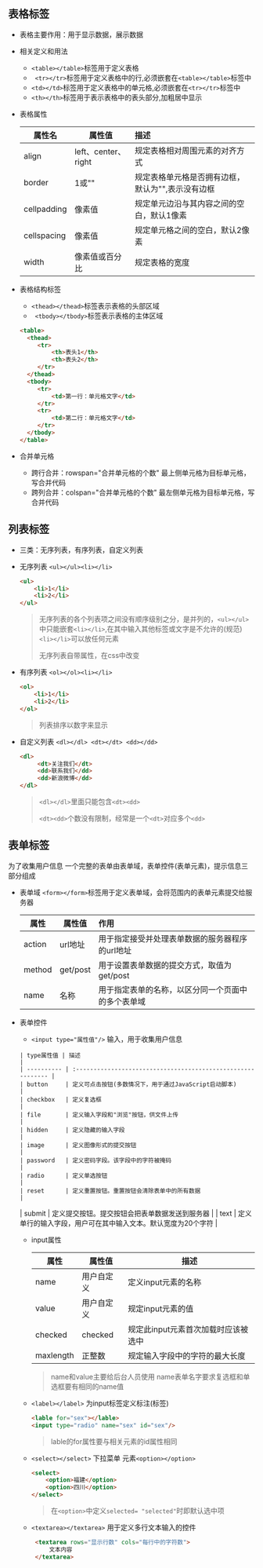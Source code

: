 ## 表格标签

+ 表格主要作用：用于显示数据，展示数据

+ 相关定义和用法
  + `<table></table>`标签用于定义表格
  + ` <tr></tr>`标签用于定义表格中的行,必须嵌套在`<table></table>`标签中
  + `<td></td>`标签用于定义表格中的单元格,必须嵌套在`<tr></tr>`标签中
  + `<th></th>`标签用于表示表格中的表头部分,加粗居中显示

+ 表格属性

  | 属性名      | 属性值              | 描述                                              |
  | ----------- | ------------------- | :------------------------------------------------ |
  | align       | left、center、right | 规定表格相对周围元素的对齐方式                    |
  | border      | 1或""               | 规定表格单元格是否拥有边框，默认为"",表示没有边框 |
  | cellpadding | 像素值              | 规定单元边沿与其内容之间的空白，默认1像素         |
  | cellspacing | 像素值              | 规定单元格之间的空白，默认2像素                   |
  | width       | 像素值或百分比      | 规定表格的宽度                                    |

+ 表格结构标签

  + `<thead></thead>`标签表示表格的头部区域
  + ` <tbody></tbody>`标签表示表格的主体区域

  ```html
  <table>
    <thead>
       <tr>
           <th>表头1</th>
           <th>表头2</th>
       </tr>
    </thead>
    <tbody>
       <tr>
           <td>第一行：单元格文字</td>
       </tr>
       <tr>
           <td>第二行：单元格文字</td>
       </tr>
    </tbody>
  </table>
  ```

+ 合并单元格
  + 跨行合并：rowspan="合并单元格的个数"   最上侧单元格为目标单元格，写合并代码
  + 跨列合并：colspan="合并单元格的个数"   最左侧单元格为目标单元格，写合并代码

## 列表标签

+ 三类：无序列表，有序列表，自定义列表

+ 无序列表    `<ul></ul><li></li>`

  ```html
  <ul>
      <li>1</li>
      <li>2</li>
  </ul>
  ```

  > 无序列表的各个列表项之间没有顺序级别之分，是并列的，`<ul></ul>`中只能嵌套`<li></li>`,在其中输入其他标签或文字是不允许的(规范) `<li></li>`可以放任何元素
  >
  > 无序列表自带属性，在css中改变

+ 有序列表    `<ol></ol><li></li> `

  ```html
  <ol>
      <li>1</li>
      <li>2</li>
  </ol>   
  ```
  > 列表排序以数字来显示
  
+ 自定义列表   `<dl></dl> <dt></dt> <dd></dd>`
  
  ```html
  <dl>
       <dt>关注我们</dt>
       <dd>联系我们</dd>
       <dd>新浪微博</dd>
  </dl>
  ```
  
  > `<dl></dl>`里面只能包含`<dt><dd>`
  >
  >  `<dt><dd>`个数没有限制，经常是一个`<dt>`对应多个`<dd>`

## 表单标签

为了收集用户信息
一个完整的表单由表单域，表单控件(表单元素)，提示信息三部分组成
+  表单域
    `<form></form>`标签用于定义表单域，会将范围内的表单元素提交给服务器
    
    | 属性   | 属性值   | 作用                                               |
    | ------ | -------- | :------------------------------------------------- |
    | action | url地址  | 用于指定接受并处理表单数据的服务器程序的url地址    |
    | method | get/post | 用于设置表单数据的提交方式，取值为get/post         |
    | name   | 名称     | 用于指定表单的名称，以区分同一个页面中的多个表单域 |
    
+ 表单控件
	+   `<input type="属性值"/>`   输入，用于收集用户信息 
      
      | type属性值 | 描述                                                         |
      | ---------- | :----------------------------------------------------------- |
      | button     | 定义可点击按钮(多数情况下，用于通过JavaScript启动脚本)       |
      | checkbox   | 定义复选框                                                   |
      | file       | 定义输入字段和"浏览"按钮，供文件上传                         |
      | hidden     | 定义隐藏的输入字段                                           |
      | image      | 定义图像形式的提交按钮                                       |
      | password   | 定义密码字段。该字段中的字符被掩码                           |
      | radio      | 定义单选按钮                                                 |
      | reset      | 定义重置按钮。重置按钮会清除表单中的所有数据                 |
    | submit     | 定义提交按钮。提交按钮会把表单数据发送到服务器               |
    | text       | 定义单行的输入字段，用户可在其中输入文本。默认宽度为20个字符 |
    
  + input属性 
    
    | 属性      | 属性值     | 描述                                |
    | --------- | ---------- | ----------------------------------- |
    | name      | 用户自定义 | 定义input元素的名称                 |
    | value     | 用户自定义 | 规定input元素的值                   |
    | checked   | checked    | 规定此input元素首次加载时应该被选中 |
    | maxlength | 正整数     | 规定输入字段中的字符的最大长度      |
    
    > name和value主要给后台人员使用   name表单名字要求复选框和单选框要有相同的name值
    
  +   `<label></label>` 为input标签定义标注(标签)
        ```html
        <lable for="sex"></lable>
        <input type="radio" name="sex" id="sex"/>
        ```
        > lable的for属性要与相关元素的id属性相同
    
  +   `<select></select>` 下拉菜单 元素`<option></option>`
        ```html
        <select>
            <option>福建</option>
            <option>四川</option>
        </select>
        ```
       > 在`<option>`中定义`selected= "selected"`时即默认选中项
    
  +   `<textarea></textarea>` 用于定义多行文本输入的控件
      
       ```html
        <textarea rows="显示行数" cols="每行中的字符数">
            文本内容
        </textarea>
       ```
